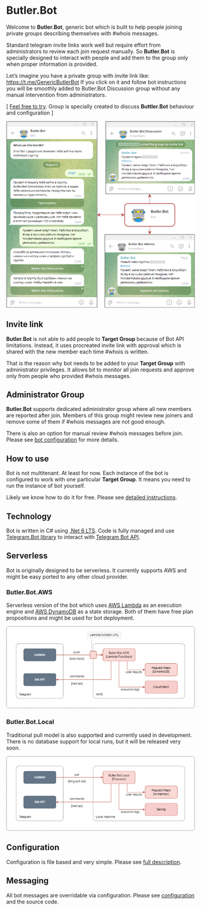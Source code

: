 # Butler.Bot
Welcome to **Butler.Bot**, generic bot which is built to help people joining private groups describing themselves with #whois messages.

Standard telegram invite links work well but require effort from administrators to review each join request manually. So **Butler.Bot** is specially designed to interact with people and add them to the group only when proper information is provided.

Let’s imagine you have a private group with invite link like: https://t.me/GenericButlerBot If you click on it and follow bot instructions you will be smoothly added to Butler.Bot Discussion group without any manual intervention from administrators.

[ [Feel free to try](https://t.me/GenericButlerBot). Group is specially created to discuss **Buttler.Bot** behaviour and configuration ]

![Butler of London Yuppies](/Docs/Images/Butler.Bot.png)

## Invite link

**Butler.Bot** is not able to add people to **Target Group** because of Bot API limitations. Instead, it uses procreated invite link with approval which is shared with the new member each time #whois is written.

That is the reason why bot needs to be added to your **Target Group** with administrator privileges. It allows bit to monitor all join requests and approve only from people who provided #whois messages. 

## Administrator Group

**Butler.Bot** supports dedicated administrator group where all new members are reported after join. Members of this group might review new joiners and remove some of them if #whois messages are not good enough.

There is also an option for manual review #whois messages before join. Please see [bot configuration](Docs/Configuration.md) for more details.

## How to use
Bot is not multitenant. At least for now. Each instance of the bot is configured to work with one particular **Target Group**. It means you need to run the instance of bot yourself.

Likely we know how to do it for free. Please see [detailed instructions](Docs/BotCreation.md).

## Technology
Bot is written in C# using [.Net 6 LTS](https://dotnet.microsoft.com/en-us/download/dotnet/6.0). Code is fully managed and use [Telegram.Bot library](https://github.com/TelegramBots/Telegram.Bot) to interact with [Telegram Bot API](https://core.telegram.org/bots/api). 

## Serverless
Bot is originally designed to be serverless. It currently supports AWS and might be easy ported to any other cloud provider.

### Butler.Bot.AWS
Serverless version of the bot which uses [AWS Lambda](https://aws.amazon.com/lambda) as an execution engine and [AWS DynamoDB](https://aws.amazon.com/dynamodb) as a state storage.
Both of them have free plan propositions and might be used for bot deployment.

![Butler.Bot.AWS](/Docs/Images/Butler.Bot.AWS.png)

### Butler.Bot.Local
Traditional pull model is also supported and currently used in development. There is no database support for local runs, but it will be released very soon.

![Butler.Bot.Local](/Docs/Images/Butler.Bot.Local.png)

## Configuration
Configuration is file based and very simple. Please see [full description](Docs/Configuration.md).

## Messaging
All bot messages are overridable via configuration. Please see [configuration](Docs/Configuration.md) and the source code.



